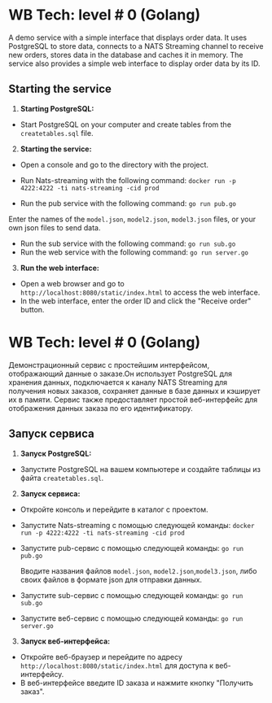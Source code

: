 # WB Tech: level # 0 (Golang)

A demo service with a simple interface that displays order data. It uses PostgreSQL to store data, connects to a NATS Streaming channel to receive new orders, stores data in the database and caches it in memory. The service also provides a simple web interface to display order data by its ID.
## Starting the service

1. **Starting PostgreSQL:**
- Start PostgreSQL on your computer and create tables from the `createtables.sql` file.
2. **Starting the service:**
- Open a console and go to the directory with the project.
- Run Nats-streaming with the following command:
`docker run -p 4222:4222 -ti nats-streaming -cid prod`

- Run the pub service with the following command:
`go run pub.go`

Enter the names of the `model.json`, `model2.json`, `model3.json` files, or your own json files to send data.
- Run the sub service with the following command:
`go run sub.go`
- Run the web service with the following command:
`go run server.go`

3. **Run the web interface:**
- Open a web browser and go to `http://localhost:8080/static/index.html` to access the web interface.
- In the web interface, enter the order ID and click the "Receive order" button.




# WB Tech: level # 0 (Golang)	
Демонстрационный сервис с простейшим интерфейсом, отображающий данные о заказе.Он использует PostgreSQL для хранения данных, подключается к каналу NATS Streaming для получения новых заказов, сохраняет данные в базе данных и кэширует их в памяти. Сервис также предоставляет простой веб-интерфейс для отображения данных заказа по его идентификатору.
## Запуск сервиса

1. **Запуск PostgreSQL:**
- Запустите PostgreSQL на вашем компьютере и создайте таблицы из файта `createtables.sql`.
2. **Запуск сервиса:**
- Откройте консоль и перейдите в каталог с проектом.
- Запустите Nats-streaming с помощью следующей команды:
    `docker run -p 4222:4222 -ti nats-streaming -cid prod`

- Запустите pub-сервис с помощью следующей команды:
    `go run pub.go`

   Вводите названия файлов `model.json`, `model2.json`,`model3.json`,  либо своих файлов в формате json для отправки данных.
- Запустите sub-сервис с помощью следующей команды:
    `go run sub.go`
- Запустите веб-сервис с помощью следующей команды:
    `go run server.go`


3. **Запуск веб-интерфейса:**
- Откройте веб-браузер и перейдите по адресу `http://localhost:8080/static/index.html` для доступа к веб-интерфейсу.
- В веб-интерфейсе введите ID заказа и нажмите кнопку "Получить заказ".
